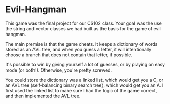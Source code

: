 # Evil-Hangman

This game was the final project for our CS102 class.  Your goal was the use the string and vector classes we had built
as the basis for the game of evil hangman.

The main premise is that the game cheats.  It keeps a dictionary of words stored as an AVL tree, and when you guess a letter,
it will intentionally choose a branch that does not contain that letter, if possible.

It's possible to win by giving yourself a lot of guesses, or by playing on easy mode (or both!).  Otherwise, you're pretty screwed.

You could store the dictionary was a linked list, which would get you a C, or an AVL tree (self-balancing binary search tree), which
would get you an A.  I first used the linked list to make sure I had the logic of the game correct, and then implemented the
AVL tree.

